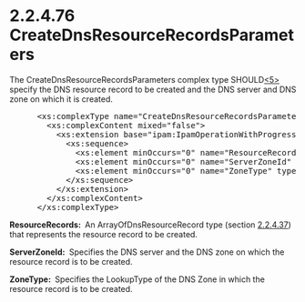 <html dir="LTR" xmlns:mshelp="http://msdn.microsoft.com/mshelp" xmlns:ddue="http://ddue.schemas.microsoft.com/authoring/2003/5" xmlns:xlink="http://www.w3.org/1999/xlink" xmlns:tool="http://www.microsoft.com/tooltip">
 <body>
 <div id="header">
 <h1 class="heading">2.2.4.76 CreateDnsResourceRecordsParameters</h1>
 </div>
 <div id="mainSection">
 <div id="mainBody">
 <div id="allHistory" class="saveHistory"></div>
 <div id="sectionSection0" class="section" name="collapseableSection">
 

<p>The CreateDnsResourceRecordsParameters complex type SHOULD<a id="Appendix_A_Target_5"></a><a href="3b257e05-6300-4286-a090-0f9949d290bf.md#Appendix_A_5" aria-label="Product behavior note 5">&lt;5&gt;</a> specify the DNS resource record
to be created and the DNS server and DNS zone on which it is created.</p>

<dl>
<dd>
<div><pre> &lt;xs:complexType name=&quot;CreateDnsResourceRecordsParameters&quot;&gt;
   &lt;xs:complexContent mixed=&quot;false&quot;&gt;
     &lt;xs:extension base=&quot;ipam:IpamOperationWithProgressParameters&quot;&gt;
       &lt;xs:sequence&gt;
         &lt;xs:element minOccurs=&quot;0&quot; name=&quot;ResourceRecords&quot; nillable=&quot;true&quot; type=&quot;ipam:ArrayOfDnsResourceRecord&quot; /&gt;
         &lt;xs:element minOccurs=&quot;0&quot; name=&quot;ServerZoneId&quot; type=&quot;xsd:long&quot; /&gt;
         &lt;xs:element minOccurs=&quot;0&quot; name=&quot;ZoneType&quot; type=&quot;ipam:ZoneLookupType&quot; /&gt;
       &lt;/xs:sequence&gt;
     &lt;/xs:extension&gt;
   &lt;/xs:complexContent&gt;
 &lt;/xs:complexType&gt;
</pre></div>
</dd></dl>

<p><b>ResourceRecords:
</b> An ArrayOfDnsResourceRecord type (section <a href="ff7a5e38-fe62-4e8d-9e73-1df5b2a0a8aa.md">2.2.4.37</a>) that represents
the resource record to be created.</p>

<p><b>ServerZoneId:
</b> Specifies the DNS server and the DNS zone on which the resource record is
to be created.</p>

<p><b>ZoneType: </b> Specifies
the LookupType of the DNS Zone in which the resource record is to be created.</p>


 </div>
 </div>
 </div>
 </body>
</html>